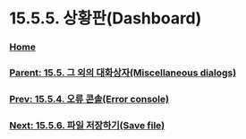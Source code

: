 # 15.5.5. 상황판(Dashboard)

### [Home](./00-home.md)
### [Parent: 15.5. 그 외의 대화상자(Miscellaneous dialogs)](./15-05-00-miscellaneous-dialogs.md)
### [Prev: 15.5.4. 오류 콘솔(Error console)](./15-05-04-00-error-console.md)
### [Next: 15.5.6. 파일 저장하기(Save file)](./15-05-06-save-file.md)

